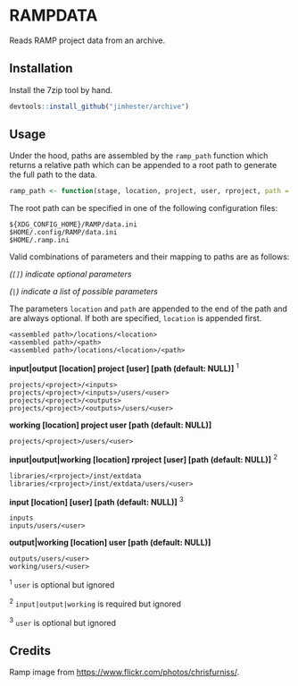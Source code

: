 # RAMPDATA

Reads RAMP project data from an archive.

## Installation

Install the 7zip tool by hand.

```R
devtools::install_github("jimhester/archive")
```

## Usage

Under the hood, paths are assembled by the `ramp_path` function which returns a relative path which can be appended to a root path to generate the full path to the data.

```R
ramp_path <- function(stage, location, project, user, rproject, path = NULL)
```

The root path can be specified in one of the following configuration files:

```Shell
${XDG_CONFIG_HOME}/RAMP/data.ini
$HOME/.config/RAMP/data.ini
$HOME/.ramp.ini
```

Valid combinations of parameters and their mapping to paths are as follows:

_(`[]`) indicate optional parameters_

_(`|`) indicate a list of possible parameters_

The parameters `location` and `path` are appended to the end of the path and are always optional. If both are specified, `location` is appended first.

```Shell
<assembled path>/locations/<location>
<assembled path>/<path>
<assembled path>/locations/<location>/<path>
```

**input|output [location] project [user] [path (default: NULL)]** <sup>1</sup>

```Shell
projects/<project>/<inputs>
projects/<project>/<inputs>/users/<user>
projects/<project>/<outputs>
projects/<project>/<outputs>/users/<user>
```

**working [location] project user [path (default: NULL)]**

```Shell
projects/<project>/users/<user>
```

**input|output|working [location] rproject [user] [path (default: NULL)]** <sup>2</sup>

```Shell
libraries/<rproject>/inst/extdata
libraries/<rproject>/inst/extdata/users/<user>
```

**input [location] [user] [path (default: NULL)]** <sup>3</sup>

```Shell
inputs
inputs/users/<user>
```

**output|working [location] user [path (default: NULL)]**

```Shell
outputs/users/<user>
working/users/<user>
```

<sup>1</sup> `user` is optional but ignored

<sup>2</sup> `input|output|working` is required but ignored

<sup>3</sup> `user` is optional but ignored

## Credits

Ramp image from https://www.flickr.com/photos/chrisfurniss/.
